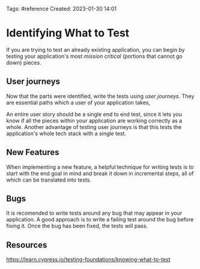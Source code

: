 Tags: #reference 
Created: 2023-01-30 14:01

# Identifying What to Test
If you are trying to test an already existing application, you can begin by testing your application's most *mission critical* (portions that cannot go down) pieces.

## User journeys
Now that the parts were identified, write the tests using *user journeys*. They are essential paths which a user of your application takes,

An entire user story should be a single end to end test, since it lets you know if all the pieces within your application are working correctly as a whole. Another advantage of testing user journeys is that this tests the application's whole tech stack with a single test.

## New Features
When implementing a new feature, a helpful technique for writing tests is to start with the end goal in mind and break it down in incremental steps, all of which can be translated into tests.

## Bugs
It is recomended to write tests around any bug that may appear in your application. A good approach is to write a failing test around the bug before fixing it. Once the bug has been fixed, the tests will pass.

## Resources
https://learn.cypress.io/testing-foundations/knowing-what-to-test